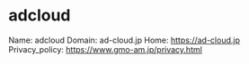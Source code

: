 
# adcloud

Name: adcloud
Domain: ad-cloud.jp
Home: https://ad-cloud.jp
Privacy_policy: https://www.gmo-am.jp/privacy.html
